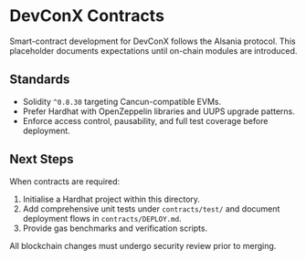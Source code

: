 # DevConX Contracts

Smart-contract development for DevConX follows the Alsania protocol. This placeholder documents expectations until on-chain modules are introduced.

## Standards

- Solidity `^0.8.30` targeting Cancun-compatible EVMs.
- Prefer Hardhat with OpenZeppelin libraries and UUPS upgrade patterns.
- Enforce access control, pausability, and full test coverage before deployment.

## Next Steps

When contracts are required:

1. Initialise a Hardhat project within this directory.
2. Add comprehensive unit tests under `contracts/test/` and document deployment flows in `contracts/DEPLOY.md`.
3. Provide gas benchmarks and verification scripts.

All blockchain changes must undergo security review prior to merging.
